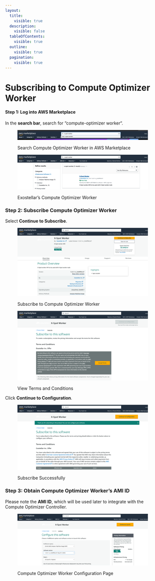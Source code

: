 ```yaml
---
layout:
  title:
    visible: true
  description:
    visible: false
  tableOfContents:
    visible: true
  outline:
    visible: true
  pagination:
    visible: true
---
```


# Subscribing to Compute Optimizer Worker

#### Step 1: Log into AWS Marketplace <a href="#step-1-log-into-aws-marketplace" id="step-1-log-into-aws-marketplace"></a>

In the **search bar**, search for “compute-optimizer worker“.

<figure><img src="../../.gitbook/assets/image (5).png" alt=""><figcaption><p>Search Compute Optimizer Worker in AWS Marketplace</p></figcaption></figure>

<figure><img src="../../.gitbook/assets/image (6).png" alt=""><figcaption><p>Exostellar’s Compute Optimizer Worker</p></figcaption></figure>

### Step 2: Subscribe Compute Optimizer Worker <a href="#step-2-subscribe-compute-optimizer-worker" id="step-2-subscribe-compute-optimizer-worker"></a>

Select **Continue to Subscribe**.

<figure><img src="../../.gitbook/assets/image (7).png" alt=""><figcaption><p>Subscribe to Compute Optimizer Worker</p></figcaption></figure>

<figure><img src="../../.gitbook/assets/image (8).png" alt=""><figcaption><p>View Terms and Conditions</p></figcaption></figure>

Click **Continue to Configuration**.

<figure><img src="../../.gitbook/assets/image (9).png" alt=""><figcaption><p>Subscribe Successfully</p></figcaption></figure>

### Step 3: Obtain Compute Optimizer Worker’s AMI ID <a href="#step-3-obtain-compute-optimizer-workers-ami-id" id="step-3-obtain-compute-optimizer-workers-ami-id"></a>

Please note the **AMI ID**, which will be used later to integrate with the Compute Optimizer Controller.

<figure><img src="../../.gitbook/assets/image (10).png" alt=""><figcaption><p>Compute Optimizer Worker Configuration Page</p></figcaption></figure>

